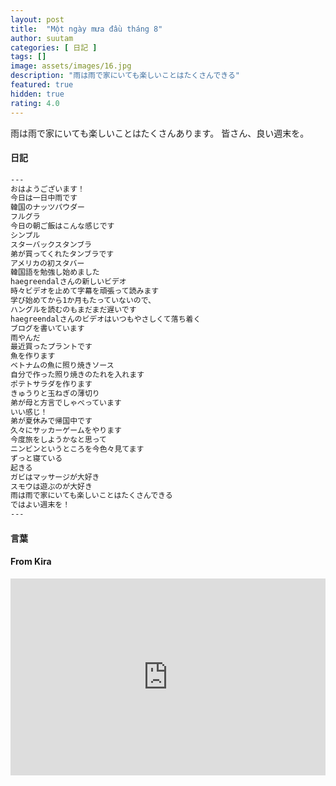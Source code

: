 ```yaml
---
layout: post
title:  "Một ngày mưa đầu tháng 8"
author: suutam
categories: [ 日記 ]
tags: []
image: assets/images/16.jpg
description: "雨は雨で家にいても楽しいことはたくさんできる"
featured: true
hidden: true
rating: 4.0
---
```


雨は雨で家にいても楽しいことはたくさんあります。
皆さん、良い週末を。

#### 日記

```html
---
おはようございます！
今日は一日中雨です
韓国のナッツパウダー
フルグラ
今日の朝ご飯はこんな感じです
シンプル
スターバックスタンブラ
弟が買ってくれたタンブラです
アメリカの初スタバー
韓国語を勉強し始めました
haegreendalさんの新しいビデオ
時々ビデオを止めて字幕を頑張って読みます
学び始めてから1か月もたっていないので、
ハングルを読むのもまだまだ遅いです
haegreendalさんのビデオはいつもやさしくて落ち着く
ブログを書いています
雨やんだ
最近買ったプラントです
魚を作ります
ベトナムの魚に照り焼きソース
自分で作った照り焼きのたれを入れます
ポテトサラダを作ります
きゅうりと玉ねぎの薄切り
弟が母と方言でしゃべっています
いい感じ！
弟が夏休みで帰国中です
久々にサッカーゲームをやります
今度旅をしようかなと思って
ニンビンというところを今色々見てます
ずっと寝ている
起きる
ガビはマッサージが大好き
スモウは遊ぶのが大好き
雨は雨で家にいても楽しいことはたくさんできる
ではよい週末を！
---
```

#### 言葉

#### From Kira

<p><iframe style="width:100%;" height="315" src="https://www.youtube.com/embed/_cb6jwgPNPk" frameborder="0" allowfullscreen></iframe></p>
